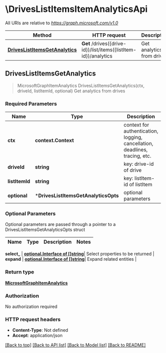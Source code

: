 # \DrivesListItemsItemAnalyticsApi

All URIs are relative to *https://graph.microsoft.com/v1.0*

Method | HTTP request | Description
------------- | ------------- | -------------
[**DrivesListItemsGetAnalytics**](DrivesListItemsItemAnalyticsApi.md#DrivesListItemsGetAnalytics) | **Get** /drives({drive-id})/list/items({listItem-id})/analytics | Get analytics from drives



## DrivesListItemsGetAnalytics

> MicrosoftGraphItemAnalytics DrivesListItemsGetAnalytics(ctx, driveId, listItemId, optional)
Get analytics from drives

### Required Parameters


Name | Type | Description  | Notes
------------- | ------------- | ------------- | -------------
**ctx** | **context.Context** | context for authentication, logging, cancellation, deadlines, tracing, etc.
**driveId** | **string**| key: drive-id of drive | 
**listItemId** | **string**| key: listItem-id of listItem | 
 **optional** | ***DrivesListItemsGetAnalyticsOpts** | optional parameters | nil if no parameters

### Optional Parameters

Optional parameters are passed through a pointer to a DrivesListItemsGetAnalyticsOpts struct


Name | Type | Description  | Notes
------------- | ------------- | ------------- | -------------


 **select_** | [**optional.Interface of []string**](string.md)| Select properties to be returned | 
 **expand** | [**optional.Interface of []string**](string.md)| Expand related entities | 

### Return type

[**MicrosoftGraphItemAnalytics**](microsoft.graph.itemAnalytics.md)

### Authorization

No authorization required

### HTTP request headers

- **Content-Type**: Not defined
- **Accept**: application/json

[[Back to top]](#) [[Back to API list]](../README.md#documentation-for-api-endpoints)
[[Back to Model list]](../README.md#documentation-for-models)
[[Back to README]](../README.md)

